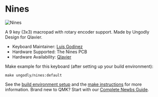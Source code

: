 # Nines

![Nines](http://i.imgur.com/q2M3uEU.jpg)

A 9 key (3x3) macropad with rotary encoder support.
Made by Ungodly Design for Qlavier.

* Keyboard Maintainer: [Luis Godinez](https://github.com/luis-Godinez)
* Hardware Supported: The Nines PCB
* Hardware Availability: [Qlavier](https://www.qlavier.com/shop/)

Make example for this keyboard (after setting up your build environment):

    make ungodly/nines:default

See the [build environment setup](https://docs.qmk.fm/#/getting_started_build_tools) and the [make instructions](https://docs.qmk.fm/#/getting_started_make_guide) for more information. Brand new to QMK? Start with our [Complete Newbs Guide](https://docs.qmk.fm/#/newbs).
